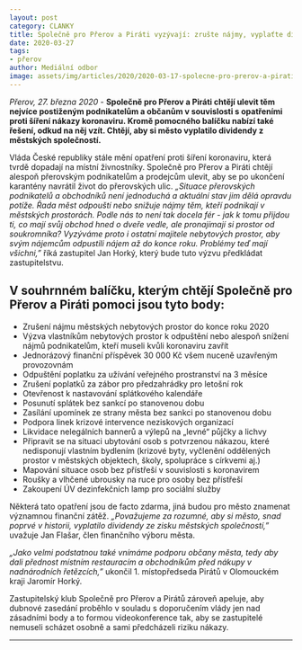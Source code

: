 ```yaml
---
layout: post
category: CLANKY
title: Společně pro Přerov a Piráti vyzývají: zrušte nájmy, vyplaťte dividendy
date: 2020-03-27
tags: 
- přerov
author: Mediální odbor
image: assets/img/articles/2020/2020-03-17-spolecne-pro-prerov-a-pirati-vyzyvaji-zruste-najmy.png  #751x422 pixelu
---
```


*Přerov, 27. března 2020* - **Společně pro Přerov a Piráti chtějí ulevit těm nejvíce postiženým podnikatelům a občanům v souvislosti s opatřeními proti šíření nákazy koronaviru. Kromě pomocného balíčku nabízí také řešení, odkud na něj vzít. Chtějí, aby si město vyplatilo dividendy z městských společností.**

Vláda České republiky stále mění opatření proti šíření koronaviru, která tvrdě dopadají na místní živnostníky. Společně pro Přerov a Piráti chtějí alespoň přerovským podnikatelům a prodejcům ulevit, aby se po ukončení karantény navrátil život do přerovských ulic. 
*„Situace přerovských podnikatelů a obchodníků není jednoduchá a aktuální stav jim dělá opravdu potíže. Řada měst odpouští nebo snižuje nájmy těm, kteří podnikají v městských prostorách. Podle nás to není tak docela fér - jak k tomu přijdou ti, co mají svůj obchod hned o dveře vedle, ale pronajímají si prostor od soukromníka? Vyzýváme proto i ostatní majitele nebytových prostor, aby svým nájemcům odpustili nájem až do konce roku. Problémy teď mají všichni,”* říká zastupitel Jan Horký, který bude tuto výzvu předkládat zastupitelstvu.

## V souhrnném balíčku, kterým chtějí Společně pro Přerov a Piráti pomoci jsou tyto body:
* Zrušení nájmu městských nebytových prostor do konce roku 2020
* Výzva vlastníkům nebytových prostor k odpuštění nebo alespoň snížení nájmů podnikatelům, kteří museli kvůli koronaviru zavřít
* Jednorázový finanční příspěvek 30 000 Kč všem nuceně uzavřeným provozovnám
* Odpuštění poplatku za užívání veřejného prostranství na 3 měsíce
* Zrušení poplatků za zábor pro předzahrádky pro letošní rok
* Otevřenost k nastavování splátkového kalendáře
* Posunutí splátek bez sankcí po stanovenou dobu
* Zasílání upomínek ze strany města bez sankci po stanovenou dobu 
* Podpora linek krizové intervence neziskových organizací
* Likvidace nelegálních bannerů a výlepů na „levné“ půjčky a lichvy
* Připravit se na situaci ubytování osob s potvrzenou nákazou, které nedisponují vlastním bydlením (krizové byty, vyčlenění oddělených prostor v městských objektech, školy, spolupráce s církvemi aj.)
* Mapování situace osob bez přístřeší v souvislosti s koronavirem
* Roušky a vlhčené ubrousky na ruce pro osoby bez přístřeší
* Zakoupení ÚV dezinfekčních lamp pro sociální služby
 
Některá tato opatření jsou de facto zdarma, jiná budou pro město znamenat významnou finanční zátěž.  *„Považujeme za rozumné, aby si město, snad poprvé v historii, vyplatilo dividendy ze zisku městských společností,”* uvažuje Jan Flašar, člen finančního výboru města. 

*„Jako velmi podstatnou také vnímáme podporu občany města, tedy aby dali přednost místním restauracím a obchodníkům před nákupy v nadnárodních řetězcích,”* ukončil 1. místopředseda Pirátů v Olomouckém kraji Jaromír Horký.

Zastupitelský klub Společně pro Přerov a Pirátů zároveň apeluje, aby dubnové zasedání proběhlo v souladu s doporučením vlády jen nad zásadními body a to formou videokonference tak, aby se zastupitelé nemuseli scházet osobně a sami předcházeli riziku nákazy.

---
